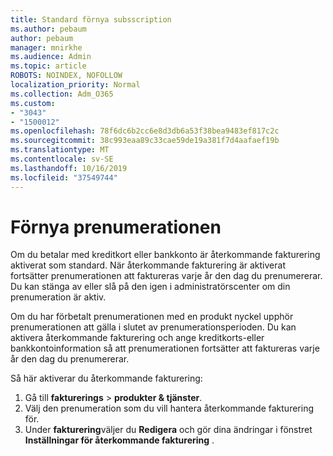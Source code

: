 ```yaml
---
title: Standard förnya subsscription
ms.author: pebaum
author: pebaum
manager: mnirkhe
ms.audience: Admin
ms.topic: article
ROBOTS: NOINDEX, NOFOLLOW
localization_priority: Normal
ms.collection: Adm_O365
ms.custom:
- "3043"
- "1500012"
ms.openlocfilehash: 78f6dc6b2cc6e8d3db6a53f38bea9483ef817c2c
ms.sourcegitcommit: 38c993eaa89c33cae59de19a381f7d4aafaef19b
ms.translationtype: MT
ms.contentlocale: sv-SE
ms.lasthandoff: 10/16/2019
ms.locfileid: "37549744"
---
```

# <a name="renewing-your-subscription"></a>Förnya prenumerationen

Om du betalar med kreditkort eller bankkonto är återkommande fakturering aktiverat som standard. När återkommande fakturering är aktiverat fortsätter prenumerationen att faktureras varje år den dag du prenumererar. Du kan stänga av eller slå på den igen i administratörscenter om din prenumeration är aktiv.

Om du har förbetalt prenumerationen med en produkt nyckel upphör prenumerationen att gälla i slutet av prenumerationsperioden. Du kan aktivera återkommande fakturering och ange kreditkorts-eller bankkontoinformation så att prenumerationen fortsätter att faktureras varje år den dag du prenumererar.

Så här aktiverar du återkommande fakturering: 

1. Gå till **fakturerings** > **produkter & tjänster**.
2. Välj den prenumeration som du vill hantera återkommande fakturering för.
3. Under **fakturering**väljer du **Redigera** och gör dina ändringar i fönstret **Inställningar för återkommande fakturering** . 